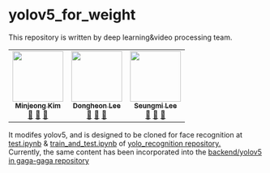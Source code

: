 # yolov5_for_weight

This repository is written by deep learning&video processing team.
<table>
  <tr>
    <td align="center"><a href="https://github.com/kimminje0ng"><img src="https://i.pinimg.com/564x/94/bd/b6/94bdb6d3444a1fa97eed105c706f6611.jpg" width="100px;" alt=""/><br /><sub><b>Minjeong Kim</b></sub></a><br /><a href="https://github.com/all-contributors/all-contributors/commits?author=jfmengels" title="Documentation">📖</a> <a href="https://github.com/all-contributors/all-contributors/pulls?q=is%3Apr+reviewed-by%3Ajfmengels" title="Reviewed Pull Requests">👀</a> <a href="#tool-jfmengels" title="Tools">🔧</a></td>
    <td align="center"><a href="https://github.com/Dongheon.Lee"><img src="https://i.pinimg.com/564x/94/bd/b6/94bdb6d3444a1fa97eed105c706f6611.jpg" width="100px;" alt=""/><br /><sub><b>Dongheon Lee</b></sub></a><br /><a href="https://github.com/all-contributors/all-contributors/commits?author=jfmengels" title="Documentation">📖</a> <a href="https://github.com/all-contributors/all-contributors/pulls?q=is%3Apr+reviewed-by%3Ajfmengels" title="Reviewed Pull Requests">👀</a> <a href="#tool-jfmengels" title="Tools">🔧</a></td>   
    <td align="center"><a href="https://github.com/minewet"><img src="https://i.pinimg.com/564x/94/bd/b6/94bdb6d3444a1fa97eed105c706f6611.jpg" width="100px;" alt=""/><br /><sub><b>Seungmi Lee</b></sub></a><br /><a href="https://github.com/all-contributors/all-contributors/commits?author=jfmengels" title="Documentation">📖</a> <a href="https://github.com/all-contributors/all-contributors/pulls?q=is%3Apr+reviewed-by%3Ajfmengels" title="Reviewed Pull Requests">👀</a> <a href="#tool-jfmengels" title="Tools">🔧</a></td>        
  </tr>
</table>

It modifes yolov5, and is designed to be cloned for face recognition at
<a href="https://github.com/SiliconValleyInternship-Kim-Oh-E/yolo_recognition/blob/main/test.ipynb">test.ipynb</a> &
<a href="https://github.com/SiliconValleyInternship-Kim-Oh-E/yolo_recognition/blob/main/train_and_test.ipynb">train_and_test.ipynb</a> of
<a href="https://github.com/SiliconValleyInternship-Kim-Oh-E/yolo_recognition">yolo_recognition repository.</a>
<br>
Currently, the same content has been incorporated into the 
<a href="https://github.com/SiliconValleyInternship-Kim-Oh-E/gaga-gaga/tree/main/backend/yolov5">backend/yolov5 in gaga-gaga repository</a>


